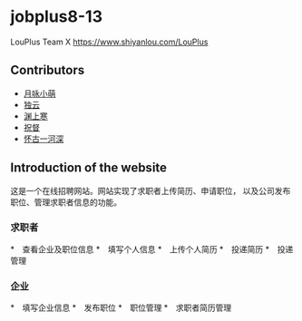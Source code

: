 # jobplus8-13

LouPlus Team  X https://www.shiyanlou.com/LouPlus

## Contributors

* [月咏小萌](https://github.com/LouPlus)
* [独云](https://github.com/duyunw)
* [渊上寒](https://github.com/Yuanshanghan)
* [祝督](https://github.com/limitZD)
* [怀古一河深](https://github.com/huanglinglin)

## Introduction of the website
这是一个在线招聘网站。网站实现了求职者上传简历、申请职位，
以及公司发布职位、管理求职者信息的功能。

### 求职者

*　查看企业及职位信息
*　填写个人信息
*　上传个人简历
*　投递简历
*　投递管理

### 企业

*　填写企业信息
*　发布职位
*　职位管理
*　求职者简历管理


